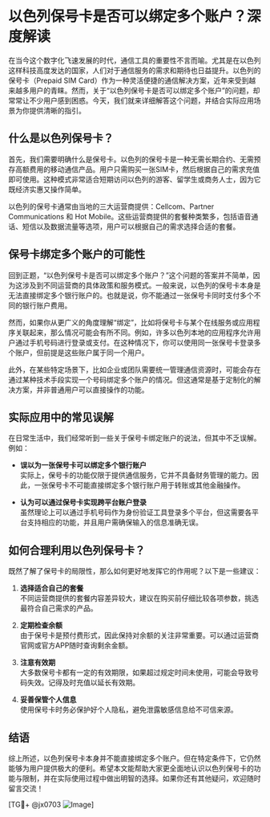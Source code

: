 # 以色列保号卡是否可以绑定多个账户？深度解读

在当今这个数字化飞速发展的时代，通信工具的重要性不言而喻。尤其是在以色列这样科技高度发达的国家，人们对于通信服务的需求和期待也日益提升。以色列的保号卡（Prepaid SIM Card）作为一种灵活便捷的通信解决方案，近年来受到越来越多用户的青睐。然而，关于“以色列保号卡是否可以绑定多个账户”的问题，却常常让不少用户感到困惑。今天，我们就来详细解答这个问题，并结合实际应用场景为你提供清晰的指引。

## 什么是以色列保号卡？

首先，我们需要明确什么是保号卡。以色列的保号卡是一种无需长期合约、无需预存高额费用的移动通信产品。用户只需购买一张SIM卡，然后根据自己的需求充值即可使用。这种模式非常适合短期访问以色列的游客、留学生或商务人士，因为它既经济实惠又操作简单。

以色列的保号卡通常由当地的三大运营商提供：Cellcom、Partner Communications 和 Hot Mobile。这些运营商提供的套餐种类繁多，包括语音通话、短信以及数据流量等选项，用户可以根据自己的需求选择合适的套餐。

## 保号卡绑定多个账户的可能性

回到正题，“以色列保号卡是否可以绑定多个账户？”这个问题的答案并不简单，因为这涉及到不同运营商的具体政策和服务模式。一般来说，以色列的保号卡本身是无法直接绑定多个银行账户的。也就是说，你不能通过一张保号卡同时支付多个不同的银行账户费用。

然而，如果你从更广义的角度理解“绑定”，比如将保号卡与某个在线服务或应用程序关联起来，那么情况可能会有所不同。例如，许多以色列本地的应用程序允许用户通过手机号码进行登录或支付。在这种情况下，你可以使用同一张保号卡登录多个账户，但前提是这些账户属于同一个用户。

此外，在某些特定场景下，比如企业或团队需要统一管理通信资源时，可能会存在通过某种技术手段实现一个号码绑定多个账户的情况。但这通常是基于定制化的解决方案，并非普通用户可以直接操作的功能。

## 实际应用中的常见误解

在日常生活中，我们经常听到一些关于保号卡绑定账户的说法，但其中不乏误解。例如：

- **误以为一张保号卡可以绑定多个银行账户**  
  实际上，保号卡的功能仅限于提供通信服务，它并不具备财务管理的能力。因此，一张保号卡不可能直接绑定多个银行账户用于转账或其他金融操作。

- **认为可以通过保号卡实现跨平台账户登录**  
  虽然理论上可以通过手机号码作为身份验证工具登录多个平台，但这需要各平台支持相应的功能，并且用户需确保输入的信息准确无误。

## 如何合理利用以色列保号卡？

既然了解了保号卡的局限性，那么如何更好地发挥它的作用呢？以下是一些建议：

1. **选择适合自己的套餐**  
   不同运营商提供的套餐内容差异较大，建议在购买前仔细比较各项参数，挑选最符合自己需求的产品。

2. **定期检查余额**  
   由于保号卡是预付费形式，因此保持对余额的关注非常重要。可以通过运营商官网或官方APP随时查询剩余金额。

3. **注意有效期**  
   大多数保号卡都有一定的有效期限，如果超过规定时间未使用，可能会导致号码失效。记得及时充值以延长有效期。

4. **妥善保管个人信息**  
   使用保号卡时务必保护好个人隐私，避免泄露敏感信息给不可信来源。

## 结语

综上所述，以色列保号卡本身并不能直接绑定多个账户。但在特定条件下，它仍然能够为用户提供极大的便利。希望本文能帮助大家更全面地认识以色列保号卡的功能与限制，并在实际使用过程中做出明智的选择。如果你还有其他疑问，欢迎随时留言交流！

[TG💪+ @jx0703 ![Image](https://github.com/user-attachments/assets/dbca1d08-cadb-493c-b0ec-ad6f7a83f270)]